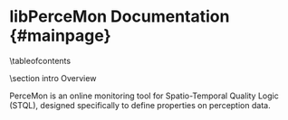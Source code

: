libPerceMon Documentation       {#mainpage}
=========================

\tableofcontents


\section intro Overview

PerceMon is an online monitoring tool for Spatio-Temporal Quality Logic (STQL), designed
specifically to define properties on perception data.
